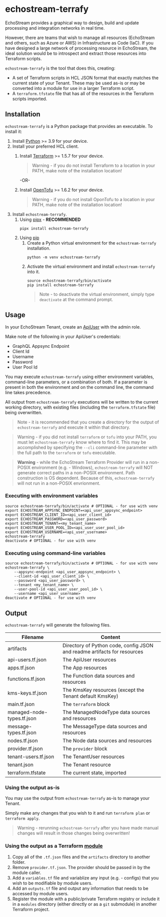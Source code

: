 # echostream-terrafy

EchoStream provides a graphical way to design, build and update processing and integration
networks in real time. 

However, there are teams that wish to manage all resources (EchoStream and others, such as 
Azure or AWS) in Infrastructure as Code (IaC). If you have designed a large network of 
processing resource in EchoStream, the ideal solution would be to introspect and extract
those resources into Terraform scripts.

`echostream-terrafy` is the tool that does this, creating:

- A set of Terraform scripts in HCL JSON format that exactly matches the current state
of your Tenant. These may be used as-is or may be converted into a module for use in
a larger Terraform script.
- A `terraform.tfstate` file that has all of the resources in the Terraform scripts imported.

## Installation
`echostream-terrafy` is a Python package that provides an executable. To install it:

1. Install [Python](https://www.python.org/downloads/) >= 3.9 for your device.
2. Install your preferred HCL client.
    1. Install [Terraform](https://developer.hashicorp.com/terraform/install) >= 1.5.7 for your device.
        > Warning - if you do not install Terraform to a location in your PATH, make note of the installation location!

        -OR-

    2. Install [OpenTofu](https://opentofu.org/docs/intro/install/) >= 1.6.2 for your device.
        > Warning - if you do not install OponTofu to a location in your PATH, make note of the installation location!
3. Install `echostream-terrafy`.
    1. Using [pipx](https://pipx.pypa.io/stable/) - **RECOMMENDED**
        ```shell
        pipx install echostream-terrafy
        ```
    2. Using [pip](https://pip.pypa.io/en/stable/)
        1. Create a Python virtual environment for the `echostream-terrafy` installation.
            ```shell
            python -m venv echostream-terrafy
            ```
        2. Activate the virtual environment and install `echostream-terrafy` into it.
            ```shell
            source echostream-terrafy/bin/activate
            pip install echostream-terrafy
            ```
            > Note - to deactivate the virtual environment, simply type `deactivate` at the command prompt.

## Usage

In your EchoStream Tenant, create an [ApiUser](https://docs.echo.stream/docs/api-users) with the admin role.

Make note of the following in your ApiUser's credentials:
- GraphQL Appsync Endpoint
- Client Id
- Username
- Password
- User Pool Id

You may execute `echostream-terrafy` using either environment variables, command-line parameters, or a combination of both. If a parameter is present in both the environment and on the command line, the command line takes precedence.

All output from `echostream-terrafy` executions will be written to the current working directory, with existing files (including the `terraform.tfstate` file) being overwritten.

> Note - it is recommended that you create a directory for the output of `echostream-terrafy` and execute it within that directory.

> Warning - if you did not install `terraform` or `tofu` into your PATH, you must let `echostream-terrafy` know where to find it. This may be accomplished by specifying the `--cli` command-line parameter with the full path to the `terraform` or `tofu` executable.

> **Warning** - while the EchoStream Terraform Provider will run in a non-POSIX environment (e.g. - Windows), `echostream-terrafy` will NOT generate correct paths in a non-POSIX environment. Path construction is OS dependent. Because of this, `echostream-terrafy` will not run in a non-POSIX envrionment.

### Executing with environment variables
```shell
source echostream-terrafy/bin/activate # OPTIONAL - for use with venv
export ECHOSTREAM_APPSYNC_ENDPOINT=<api_user_appsync_endpoint>
export ECHOSTREAM_CLIENT_ID=<api_user_client_id>
export ECHOSTREAM_PASSWORD=<api_user_password>
export ECHOSTREAM_TENANT=<my_tenant_name>
export ECHOSTREAM_USER_POOL_ID=<api_user_user_pool_id>
export ECHOSTREAM_USERNAME=<api_user_username>
echostream-terrafy
deactivate # OPTIONAL - for use with venv
```

### Executing using command-line variables
```shell
source echostream-terrafy/bin/activate # OPTIONAL - for use with venv
echostream-terrafy \
    --appsync-endpoint <api_user_appsync_endpoint> \
    --client-id <api_user_client_id> \
    --password <api_user_password> \
    --tenant <my_tenant_name> \
    --user-pool-id <api_user_user_pool_id> \
    --username <api_user_username>
deactivate # OPTIONAL - for use with venv
```

## Output
`echostream-terrafy` will generate the following files.

| Filename | Content |
| --- | --- |
| artifacts | Directory of Python code, config JSON and readme artifacts for resources |
| api-users.tf.json | The ApiUser resources |
| apps.tf.json | The App resources |
| functions.tf.json | The Function data sources and resources |
| kms-keys.tf.json | The KmsKey resources (except the Tenant default KmsKey) |
| main.tf.json | The `terraform` block |
| managed-node-types.tf.json | The ManagedNodeType data sources and resources  |
| message-types.tf.json | The MessageType data sources and resources  |
| nodes.tf.json | The Node data sources and resources  |
| provider.tf.json | The `provider` block |
| tenant-users.tf.json | The TenantUser resources |
| tenant.json | The Tenant resource |
| terraform.tfstate | The current state, imported |

### Using the output as-is
You may use the output from `echostream-terrafy` as-is to manage your Tenant.

Simply make any changes that you wish to it and run `terraform plan` or `terraform apply`.

> Warning - rerunning `echostream-terrafy` after you have made manual changes will result in those changes being overwritten!

### Using the output as a Terraform [module](https://developer.hashicorp.com/terraform/language/modules)
1. Copy all of the `.tf.json` files and the `artifacts` directory to another folder.
2. Remove `provider.tf.json`. The provider should be passed in by the module caller.
3. Add a `variables.tf` file and variablize any input (e.g. - configs) that you wish to be modifiable by module users.
4. Add an `outputs.tf` file and output any information that needs to be accessed by module users.
5. Register the module with a public/private Terraform registry or include it in a `modules` directory (either directly or as a `git` submodule) in another Terraform project.
